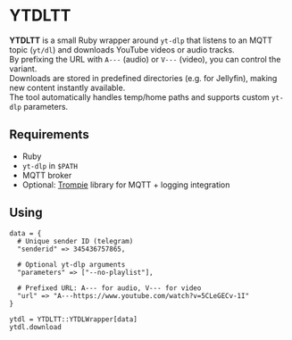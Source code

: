 # YTDLTT

**YTDLTT** is a small Ruby wrapper around `yt-dlp` that listens to an MQTT topic (`yt/dl`) and downloads YouTube videos or audio tracks.  
By prefixing the URL with `A---` (audio) or `V---` (video), you can control the variant.  
Downloads are stored in predefined directories (e.g. for Jellyfin), making new content instantly available.  
The tool automatically handles temp/home paths and supports custom `yt-dlp` parameters.

## Requirements

- Ruby  
- `yt-dlp` in `$PATH`  
- MQTT broker  
- Optional: [Trompie](https://github.com/your-org/trompie) library for MQTT + logging integration


## Using
    data = {
      # Unique sender ID (telegram)
      "senderid" => 345436757865,

      # Optional yt-dlp arguments
      "parameters" => ["--no-playlist"],

      # Prefixed URL: A--- for audio, V--- for video
      "url" => "A---https://www.youtube.com/watch?v=5CLeGECv-1I"
    }

    ytdl = YTDLTT::YTDLWrapper[data]
    ytdl.download
